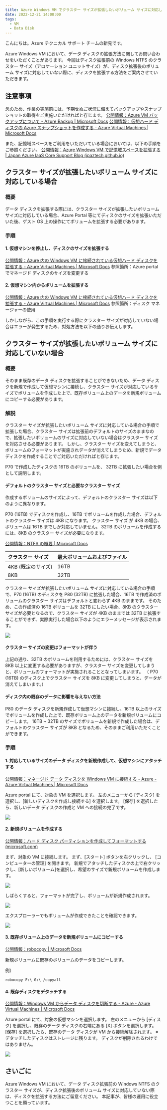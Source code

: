 ```yaml
---
title: Azure Windows VM でクラスター サイズが拡張したいボリューム サイズに対応してない場合について
date: 2022-12-21 14:00:00
tags:
  - VM
  - Data Disk
---
```


こんにちは。Azure テクニカル サポート チームの新見です。

Azure Windows VM において、データ ディスクの拡張方法に関してお問い合わせをいただくことがあります。
今回はディスク拡張前の Windows NTFS のクラスター サイズ（アロケーション ユニットサイズ）が、ディスク拡張後のボリューム サイズに対応していない際に、ディスクを拡張する方法をご案内させていただきます。

<!-- more -->

## 注意事項
念のため、作業の実施前には、予期せぬご状況に備えてバックアップやスナップショットの取得をご実施いただければと存じます。
[公開情報：Azure VM バックアップについて - Azure Backup | Microsoft Docs](https://learn.microsoft.com/ja-jp/azure/backup/backup-azure-vms-introduction)
[公開情報：仮想ハード ディスクの Azure スナップショットを作成する - Azure Virtual Machines | Microsoft Docs](https://learn.microsoft.com/ja-jp/azure/virtual-machines/snapshot-copy-managed-disk?tabs=portal)

また、記憶域スペースをご利用をいただいている場合においては、以下の手順をご参照ください。
[公開情報：Azure Windows VM で記憶域スペースを拡張する | Japan Azure IaaS Core Support Blog (jpaztech.github.io)](https://jpaztech.github.io/blog/vm/extend-storage-space-on-azure-windows-vm/)


## クラスター サイズが拡張したいボリューム サイズに対応している場合
### 概要
データ ディスクを拡張する際には、クラスター サイズが拡張したいボリューム サイズに対応している場合、Azure Portal 等にてディスクのサイズを拡張いただいた後、ゲスト OS 上の操作にてボリュームを拡張する必要があります。
 
### 手順
#### 1. 仮想マシンを停止し、ディスクのサイズを拡張する
[公開情報：Azure 内の Windows VM に接続されている仮想ハード ディスクを拡張する - Azure Virtual Machines | Microsoft Docs](https://learn.microsoft.com/ja-jp/azure/virtual-machines/windows/expand-os-disk#resize-a-managed-disk-in-the-azure-portal)
参照箇所：Azure portal でマネージド ディスクのサイズを変更する

#### 2. 仮想マシン内からボリュームを拡張する
[公開情報：Azure 内の Windows VM に接続されている仮想ハード ディスクを拡張する - Azure Virtual Machines | Microsoft Docs](https://learn.microsoft.com/ja-jp/azure/virtual-machines/windows/expand-os-disk#using-disk-manager)
参照箇所：ディスク マネージャーの使用

しかしながら、この手順を実行する際にクラスター サイズが対応していない場合はエラーが発生するため、対処方法を以下の通りお伝えします。


## クラスター サイズが拡張したいボリューム サイズに対応していない場合
### 概要
そのまま既存のデータ ディスクを拡張することができないため、データ ディスクを新規で作成して仮想マシンに接続し、クラスター サイズが対応しているサイズでボリュームを作成した上で、既存ボリューム上のデータを新規ボリュームにコピーする必要があります。

### 解説
クラスター サイズが拡張したいボリューム サイズに対応している場合の手順で拡張した場合、クラスター サイズは拡張前のデフォルトのサイズのままなので、拡張したいボリュームのサイズに対応していない場合はクラスター サイズを対応させる必要があります。
しかし、クラスター サイズを変えてしまうと、ボリュームのフォーマットが実施されデータが消えてしまうため、新規でデータ ディスクを作成することでご対応いただければと存じます。

P70 で作成したディスクの 16TB のボリュームを、 32TB に拡張したい場合を例として説明します。

#### デフォルトのクラスター サイズと必要なクラスター サイズ
作成するボリュームのサイズによって、デフォルトのクラスター サイズは以下のように異なります。

P70 (16TB) でディスクを作成し、16TB でボリュームを作成した場合、デフォルトのクラスター サイズは 4KB になります。
クラスター サイズ が 4KB の場合、ボリュームは 16TB までしか対応していません。
32TB のボリュームを作成するには、8KB のクラスター サイズが必要になります。

[公開情報：NTFS の概要 | Microsoft Docs](https://learn.microsoft.com/ja-jp/windows-server/storage/file-server/ntfs-overview#support-for-large-volumes)

| クラスター サイズ	| 最大ボリュームおよびファイル |
|:-----------|:-----------|
| 4KB (既定のサイズ) | 16TB |
| 8KB | 32TB |

クラスター サイズが拡張したいボリューム サイズに対応している場合の手順で、P70 (16TB) のディスクを P80 (32TB) に拡張した場合、16TB で作成済のボリュームのクラスター サイズはデフォルトと変わらず 4KB のままです。
そのため、この作成済の 16TB ボリュームを 32TB にしたい場合、8KB のクラスター サイズが必要となるので、クラスター サイズが 4KB のままでは 32TB に拡張することができず、実際実行した場合以下のようにエラーメッセージが表示されます。

![](./extend-data-disk-related-to-a-cluster-size/extend-data-disk-related-to-a-cluster-size-01.png)	

#### クラスター サイズの変更はフォーマットが伴う
上記の通り、32TB のボリュームを利用するためには、クラスター サイズを 8KB 以上に変更する必要がありますが、クラスター サイズを変更してしまうと、ボリュームのフォーマットが実施されることとなってしまいます。
（ P70 (16TB) のディスク上でクラスター サイズを 8KB に変更してしまうと、データが消えてしまいます。）


#### ディスク内の既存のデータに影響を与えない方法
P80 のデータ ディスクを新規作成して仮想マシンに接続し、16TB 以上のサイズでボリュームを作成した上で、既存ボリューム上のデータを新規ボリュームにコピーします。
16TB ~ 32TB のサイズでボリュームを新規で作成した場合は、デフォルトのクラスター サイズが 8KB となるため、そのままご利用いただくことができます。

### 手順
#### 1. 対応しているサイズのデータ ディスクを新規作成して、仮想マシンにアタッチする
[公開情報：マネージド データ ディスクを Windows VM に接続する - Azure - Azure Virtual Machines | Microsoft Docs](https://learn.microsoft.com/ja-jp/azure/virtual-machines/windows/attach-managed-disk-portal)

Azure portal にて、対象の VM を選択します。
左のメニューから [ディスク] を選択し、[新しいディスクを作成し接続する] を選択します。
[保存] を選択したら、新しいデータ ディスクの作成と VM への接続の完了です。

![](./extend-data-disk-related-to-a-cluster-size/extend-data-disk-related-to-a-cluster-size-02.png)

#### 2. 新規ボリュームを作成する
[公開情報：ハード ディスク パーティションを作成してフォーマットする (microsoft.com)](https://support.microsoft.com/ja-jp/windows/%E3%83%8F%E3%83%BC%E3%83%89-%E3%83%87%E3%82%A3%E3%82%B9%E3%82%AF-%E3%83%91%E3%83%BC%E3%83%86%E3%82%A3%E3%82%B7%E3%83%A7%E3%83%B3%E3%82%92%E4%BD%9C%E6%88%90%E3%81%97%E3%81%A6%E3%83%95%E3%82%A9%E3%83%BC%E3%83%9E%E3%83%83%E3%83%88%E3%81%99%E3%82%8B-bbb8e185-1bda-ecd1-3465-c9728f7d7d2e)

まず、対象の VM に接続します。
まず、[スタート]  ボタンを右クリックし、 [コンピューターの管理] を開きます。
新規でアタッチしたディスクの上で右クリックし、[新しいボリューム]を選択し、希望のサイズで新規ボリュームを作成します。

![](./extend-data-disk-related-to-a-cluster-size/extend-data-disk-related-to-a-cluster-size-03.png)

しばらくすると、フォーマットが完了し、ボリュームが新規作成されます。

![](./extend-data-disk-related-to-a-cluster-size/extend-data-disk-related-to-a-cluster-size-04.png)

エクスプローラーでもボリュームが作成できたことを確認できます。

![](./extend-data-disk-related-to-a-cluster-size/extend-data-disk-related-to-a-cluster-size-05.png)

#### 3. 既存ボリューム上のデータを新規ボリュームにコピーする
[公開情報：robocopy | Microsoft Docs](https://learn.microsoft.com/ja-jp/windows-server/administration/windows-commands/robocopy)

新規ボリュームに既存のボリュームのデータをコピーします。

例）

```shell
robocopy F:\ G:\ /copyall
```

#### 4. 既存ディスクをデタッチする
[公開情報：Windows VM からデータ ディスクを切断する - Azure - Azure Virtual Machines | Microsoft Docs](https://learn.microsoft.com/ja-jp/azure/virtual-machines/windows/detach-disk#detach-a-data-disk-using-the-portal)

Azure portal にて、対象の仮想マシンを選択します。
左のメニューから [ディスク] を選択し、既存のデータ ディスクの右端にある [X] ボタンを選択します。
[保存] を選択したら、既存のデータ ディスクが VM から接続解除されます。
※デタッチしたディスクはストレージに残ります。 ディスクが削除されるわけではありません。

![](./extend-data-disk-related-to-a-cluster-size/extend-data-disk-related-to-a-cluster-size-06.png)

## さいごに
Azure Windows VM において、データ ディスク拡張前の Windows NTFS のクラスター サイズが、ディスク拡張後のボリューム サイズに対応していない際は、ディスクを拡張する方法にご留意ください。
本記事が、皆様の運用に役立つことを願っています。
